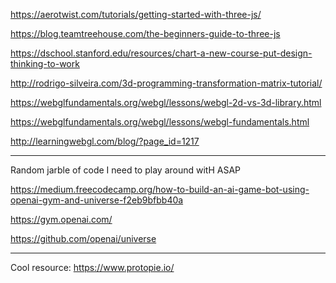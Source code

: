 https://aerotwist.com/tutorials/getting-started-with-three-js/

https://blog.teamtreehouse.com/the-beginners-guide-to-three-js

https://dschool.stanford.edu/resources/chart-a-new-course-put-design-thinking-to-work

http://rodrigo-silveira.com/3d-programming-transformation-matrix-tutorial/

https://webglfundamentals.org/webgl/lessons/webgl-2d-vs-3d-library.html

https://webglfundamentals.org/webgl/lessons/webgl-fundamentals.html

http://learningwebgl.com/blog/?page_id=1217

***

Random jarble of code I need to play around witH ASAP

https://medium.freecodecamp.org/how-to-build-an-ai-game-bot-using-openai-gym-and-universe-f2eb9bfbb40a

https://gym.openai.com/

https://github.com/openai/universe

***

Cool resource:
https://www.protopie.io/


